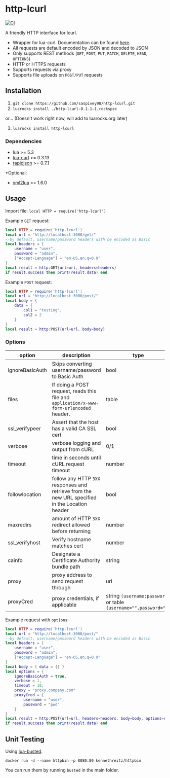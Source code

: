 # http-lcurl

[![CI](https://github.com/saspivey98/http-lcurl/actions/workflows/CI.yml/badge.svg)](https://github.com/saspivey98/http-lcurl/actions/workflows/CI.yml)

A friendly HTTP interface for lcurl.

- Wrapper for lua-curl. Documentation can be found [here](https://lua-curl.github.io/lcurl/modules/lcurl.html). 
- All requests are default encoded by JSON and decoded to JSON
- Only supports REST methods (`GET`, `POST`, `PUT`, `PATCH`, `DELETE`, `HEAD`, `OPTIONS`)
- HTTP or HTTPS requests
- Supports requests via proxy
- Supports file uploads on `POST/PUT` requests

## Installation
1. `git clone https://github.com/saspivey98/http-lcurl.git`
2. `luarocks install ./http-lcurl-0.1.1-1.rockspec`

or... (Doesn't work right now, will add to luarocks.org later)

1. `luarocks install http-lcurl`

### Dependencies
- lua >= 5.3
- [lua-curl](https://github.com/Lua-cURL/Lua-cURLv3) >= 0.3.13
- [rapidjson](https://github.com/xpol/lua-rapidjson) >= 0.7.1

*Optional:
- [xml2lua](https://github.com/manoelcampos/xml2lua) >= 1.6.0

## Usage

Import file:
`local HTTP = require('http-lcurl')`

Example `GET` request:
```lua
local HTTP = require('http-lcurl')
local url = "http://localhost:3000/get/"
--by default, username/password headers with be encoded as Basic
local headers = {
    username = "user",
    password = "admin",
    ["Accept-Language"] = "en-US,en;q=0.9"
}
local result = http:GET{url=url, headers=headers}
if result.success then print(result.data) end
```

Example `POST` request:
```lua
local HTTP = require('http-lcurl')
local url = "http://localhost:3000/post/"
local body = {
    data = {
        col1 = "testing",
        col2 = 2
    }
}
local result = http:POST{url=url, body=body}
```

### Options
| option | description | type |
| ------ | ----------- | ---- |
| ignoreBasicAuth | Skips converting username/password to Basic Auth | bool |
| files | If doing a POST request, reads this file and `application/x-www-form-urlencoded` header. | table |
| ssl_verifypeer | Assert that the host has a valid CA SSL cert | bool |
| verbose | verbose logging and output from cURL | 0/1 |
| timeout | time in seconds until cURL request timeout | number |
| followlocation | follow any HTTP `3XX` responses and retrieve from the new URL specified in the Location header | bool |
| maxredirs | amount of HTTP `3XX` redirect allowed before returning | number |
| ssl_verifyhost | Verify hostname matches cert | number |
| cainfo | Designate a Certificate Authority bundle path | string |
| proxy | proxy address to send request through | url |
| proxyCred | proxy credentials, if applicable | string `(username:password)` or table `{username="",password=""}` |

Example request with `options`:
```lua
local HTTP = require('http-lcurl')
local url = "http://localhost:3000/post/"
--by default, username/password headers with be encoded as Basic
local headers = {
    username = "user",
    password = "admin",
    ["Accept-Language"] = "en-US,en;q=0.9"
}
local body = { data = {} }
local options = {
    ignoreBasicAuth = true,
    verbose = 1,
    timeout = 10,
    proxy = "proxy.company.com"
    proxyCred = {
        username = "user",
        password = "pwd"
    }
}
local result = http:POST{url=url, headers=headers, body=body, options=options}
if result.success then print(result.data) end
```

## Unit Testing

Using [lua-busted](https://github.com/lunarmodules/busted).

`docker run -d --name httpbin -p 8080:80 kennethreitz/httpbin`

You can run them by running `busted` in the main folder.